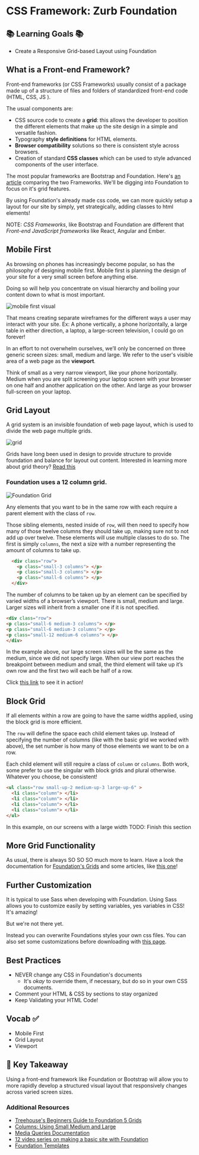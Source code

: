 # CSS Framework: Zurb Foundation

## 📚 Learning Goals 📚
- Create a Responsive Grid-based Layout using Foundation


## What is a Front-end Framework?

Front-end frameworks (or CSS Frameworks) usually consist of a package made up of a structure of files and folders of standardized front-end code (HTML, CSS, JS ).

The usual components are:

- CSS source code to create a **grid**: this allows the developer to position the different elements that make up the site design in a simple and versatile fashion.
- Typography **style definitions** for HTML elements.
- **Browser compatibility** solutions so there is consistent style across browsers.
- Creation of standard **CSS classes** which can be used to style advanced components of the user interface.

The most popular frameworks are Bootstrap and Foundation. Here's [an article](https://www.upwork.com/hiring/development/bootstrap-vs-foundation-which-framework-is-right-for-you/) comparing the two Frameworks. We'll be digging into Foundation to focus on it's grid features.

By using Foundation's already made css code, we can more quickly setup a layout for our site by simply, yet strategically, adding classes to html elements!

NOTE: _CSS Frameworks_, like Bootstrap and Foundation are different that _Front-end JavaScript frameworks_ like React, Angular and Ember.

## Mobile First
As browsing on phones has increasingly become popular, so has the philosophy of designing mobile first.  Mobile first is planning the design of your site for a very small screen before anything else.

Doing so will help you concentrate on visual hierarchy and boiling your content down to what is most important.

![mobile first visual](http://metamonks.com/wp-content/uploads/responsive-vs-mobile-first-webdesign-022-1024x689.png)

That means creating separate wireframes for the different ways a user may interact with your site. Ex: A phone vertically, a phone horizontally, a large table in either direction, a laptop, a large-screen  television, I could go on forever!

In an effort to not overwhelm ourselves, we’ll only be concerned on three generic screen sizes: small, medium and large. We refer to the user's visible area of a web page as the **viewport**.

Think of small as a very narrow viewport, like your phone horizontally. Medium when you are split screening your laptop screen with your browser on one half and another application on the other. And large as your browser full-screen on your laptop.

## Grid Layout
A grid system is an invisible foundation of web page layout, which is used to divide the web page multiple grids.

![grid](https://designschool.canva.com/wp-content/uploads/sites/2/cache/2015/04/7_Grid1/7_Grid1-530x265.jpg)

Grids have long been used in design to provide structure to provide foundation and balance for layout out content. Interested in learning more about grid theory? [Read this](https://designschool.canva.com/blog/grid-design/)


### Foundation uses a 12 column grid.
![Foundation Grid](http://foundation.zurb.com/assets/img/seo/feature-grid-1.png)

Any elements that you want to be in the same row with each require a parent element with the class of `row`.

Those sibling elements, nested inside of `row`, will then need to specify how many of those twelve columns they should take up, making sure not to not add up over twelve. These elements will use multiple classes to do so. The first is simply `columns`, the next a size with a number representing the amount of columns to take up.


```HTML
  <div class="row">
    <p class="small-3 columns"> </p>
    <p class="small-3 columns"> </p>
    <p class="small-6 columns"> </p>
  </div>
```
The number of columns to be taken up by an element can be specified by varied widths of a browser’s viewport. There is small, medium and large. Larger sizes will inherit from a smaller one if it is not specified.

```HTML
<div class="row">
<p class="small-6 medium-3 columns"> </p>
<p class="small-6 medium-3 columns"> </p>
<p class="small-12 medium-6 columns"> </p>
</div>
```
In the example above, our large screen sizes will be the same as the medium, since we did not specify large. When our view port reaches the breakpoint between medium and small, the third element will take up it’s own row and the first two will each be half of a row.

Click [this link](http://foundation.zurb.com/grid-1.html) to see it in action!

## Block Grid

If all elements within a row are going to have the same widths applied, using the block grid is more efficient.

The `row` will define the space each child element takes up. Instead of specifying the number of columns (like with the basic grid we worked with above), the set number is how many of those elements we want to be on a row.

Each child element will still require a class of `column` or `columns`. Both work, some prefer to use the singular with block grids and plural otherwise. Whatever you choose, be consistent!

```html
<ul class="row small-up-2 medium-up-3 large-up-6" >
  <li class="column"> </li>
  <li class="column"> </li>
  <li class="column"> </li>
  <li class="column"> </li>
</ul>
```
In this example, on our screens with a large width
TODO: Finish this section


## More Grid Functionality
As usual, there is always SO SO SO much more to learn. Have a look the documentation for [Foundation's Grids](http://foundation.zurb.com/sites/docs/v/5.5.3/components/grid.html) and some articles, like [this one](https://scotch.io/tutorials/understanding-zurb-foundation-5s-grid-system)!

## Further Customization
It is typical to use Sass when developing with Foundation. Using Sass allows you to customize easily by setting variables, yes variables in CSS! It's amazing!

But we're not there yet.

Instead you can overwrite Foundations styles your own css files. You can also set some customizations before downloading with [this page](http://foundation.zurb.com/sites/download.html/).



## Best Practices
- NEVER change any CSS in Foundation's documents
  - It's _okay_ to override them, if necessary, but do so in your own CSS documents.
- Comment your HTML & CSS by sections to stay organized
- Keep Validating your HTML Code!

## Vocab ✅
- Mobile First
- Grid Layout
- Viewport


## 🔑 Key Takeaway
Using a front-end framework like Foundation or Bootstrap will allow you to more rapidly develop a structured visual layout that responsively changes across varied screen sizes.

### Additional Resources
- [Treehouse's Beginners Guide to Foundation 5 Grids](http://blog.teamtreehouse.com/beginners-guide-grids-zurb-foundation-5)
- [Columns: Using Small Medium and Large](http://zurb.com/university/lessons/using-small-medium-and-large-in-a-foundation-for-sites-grid
)
- [Media Queries Documentation](https://developer.mozilla.org/en-US/docs/Web/CSS/Media_Queries/Using_media_queries
)
- [12 video series on making a basic site with Foundation](https://www.youtube.com/watch?v=2QcpR6cHpnk&list=PL6oNLEZTnXsg2f3scFapWJsjywyMKpsF9
)
- [Foundation Templates](http://foundation.zurb.com/templates.html
)
